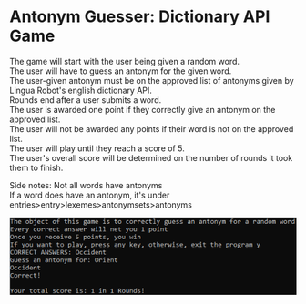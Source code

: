 # Antonym Guesser: Dictionary API Game

The game will start with the user being given a random word.  
The user will have to guess an antonym for the given word.  
The user-given antonym must be on the approved list of antonyms given by Lingua Robot's english dictionary API.  
Rounds end after a user submits a word.  
The user is awarded one point if they correctly give an antonym on the approved list.  
The user will not be awarded any points if their word is not on the approved list.  
The user will play until they reach a score of 5.  
The user's overall score will be determined on the number of rounds it took them to finish.  

Side notes:
Not all words have antonyms  
If a word does have an antonym, it's under entries>entry>lexemes>antonymsets>antonyms  

![](screenshots/outputScreenshot.png)